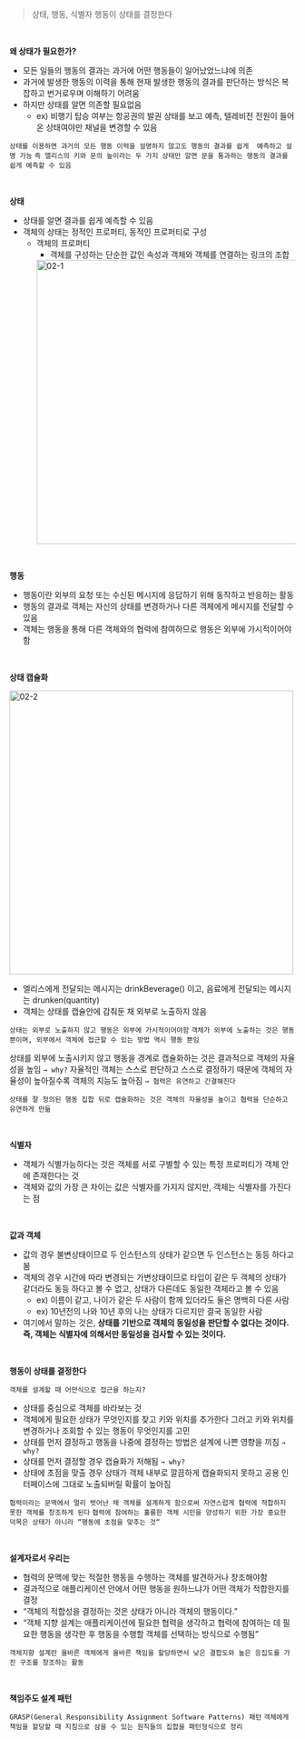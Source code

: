 > 상태, 행동, 식별자
> 행동이 상태를 결정한다

<br/>

**왜 상태가 필요한가?**

- 모든 일들의 행동의 결과는 과거에 어떤 행동들이 일어났었느냐에 의존
- 과거에 발생한 행동의 이력을 통해 현재 발생한 행동의 결과를 판단하는 방식은 복잡하고 번거로우며 이해하기 어려움
- 하지만 상태를 알면 의존할 필요없음
    - ex) 비행기 탑승 여부는 항공권의 발권 상태를 보고 예측, 텔레비전 전원이 들어온 상태여야만 채널을 변경할 수 있음

`상태를 이용하면 과거의 모든 행동 이력을 설명하지 않고도 행동의 결과를 쉽게  예측하고 설명 가능`
`즉 앨리스의 키와 문의 높이라는 두 가지 상태만 알면 문을 통과하는 행동의 결과를 쉽게 예측할 수 있음`

<br/>

**상태**

- 상태를 알면 결과를 쉽게 예측할 수 있음
- 객체의 상태는 정적인 프로퍼티, 동적인 프로퍼티로 구성
    - 객체의 프로퍼티
        - 객체를 구성하는 단순한 값인 속성과 객체와 객체를 연결하는 링크의 조합
        <img width="500" alt="02-1" src="https://github.com/ciocio97/Today_I_Learned/assets/80025242/bbfee3d7-6c46-46a8-ac56-3aa69743dec1">

<br/>

**행동**

- 행동이란 외부의 요청 또는 수신된 메시지에 응답하기 위해 동작하고 반응하는 활동
- 행동의 결과로 객체는 자신의 상태를 변경하거나 다른 객체에게 메시지를 전달할 수 있음
- 객체는 행동을 통해 다른 객체와의 협력에 참여하므로 행동은 외부에 가시적이어야 함

<br/>

**상태 캡슐화**

<img width="500" alt="02-2" src="https://github.com/ciocio97/Today_I_Learned/assets/80025242/7d5762ab-502f-45ab-9fc6-c845e7cb8d69">

- 엘리스에게 전달되는 메시지는 drinkBeverage() 이고, 음료에게 전달되는 메시지는 drunken(quantity)
- 객체는 상태를 캡슐안에 감춰둔 채 외부로 노출하지 않음

`상태는 외부로 노출하지 않고 행동은 외부에 가시적이어야함`
`객체가 외부에 노출하는 것은 행동뿐이며, 외부에서 객체에 접근할 수 있는 방법 역시 행동 뿐임`

상태를 외부에 노출시키지 않고 행동을 경계로 캡슐화하는 것은 결과적으로 객체의 자율성을 높임 `→ why?`
자율적인 객체는 스스로 판단하고 스스로 결정하기 때문에 객체의 자율성이 높아질수록 객체의 지능도 높아짐 `→ 협력은 유연하고 간결해진다`

`상태를 잘 정의된 행동 집합 뒤로 캡슐화하는 것은 객체의 자율성을 높이고 협력을 단순하고 유연하게 만듦`

<br/>

**식별자**

- 객체가 식별가능하다는 것은 객체를 서로 구별할 수 있는 특정 프로퍼티가 객체 안에 존재한다는 것
- 객체와 값의 가장 큰 차이는 값은 식별자를 가지지 않지만, 객체는 식별자를 가진다는 점

<br/>

**값과 객체**

- 값의 경우 불변상태이므로 두 인스턴스의 상태가 같으면 두 인스턴스는 동등 하다고 봄
- 객체의 경우 시간에 따라 변경되는 가변상태이므로 타입이 같은 두 객체의 상태가 같더라도 동등 하다고 볼 수 없고, 상태가 다른데도 동일한 객체라고 볼 수 있음
    - ex) 이름이 같고, 나이가 같은 두 사람이 함께 있더라도 둘은 명백히 다른 사람
    - ex) 10년전의 나와 10년 후의 나는 상태가 다르지만 결국 동일한 사람
- 여기에서 말하는 것은, **상태를 기반으로 객체의 동일성을 판단할 수 없다는 것이다. 즉, 객체는 식별자에 의해서만 동일성을 검사할 수 있는 것이다.**

<br/>

**행동이 상태를 결정한다**

`객체를 설계할 때 어떤식으로 접근을 하는지?`

- 상태를 중심으로 객체를 바라보는 것
- 객체에게 필요한 상태가 무엇인지를 찾고 키와 위치를 추가한다 그러고 키와 위치를 변경하거나 조회할 수 있는 행동이 무엇인지를 고민
- 상태를 먼저 결정하고 행동을 나중에 결정하는 방법은 설계에 나쁜 영향을 끼침 `→ why?`
- 상태를 먼저 결정할 경우 캡슐화가 저해됨 `→ why?`
- 상태에 초점을 맞출 경우 상태가 객체 내부로 깔끔하게 캡슐화되지 못하고 공용 인터페이스에 그대로 노출되버릴 확률이 높아짐

`협력이라는 문맥에서 멀리 벗어난 채 객체를 설계하게 함으로써 자연스럽게 협력에 적합하지 못한 객체를 창조하게 된다`
`협력에 참여하는 훌륭한 객체 시민을 양성하기 위한 가장 중요한 덕목은 상태가 아니라 “행동에 초점을 맞추는 것“`

<br/>

**설계자로서 우리는**

- 협력의 문맥에 맞는 적절한 행동을 수행하는 객체를 발견하거나 창조해야함
- 결과적으로 애플리케이션 안에서 어떤 행동을 원하느냐가 어떤 객체가 적합한지를 결정
- “객체의 적합성을 결정하는 것은 상태가 아니라 객체의 행동이다.”
- “객체 지향 설계는 애플리케이션에 필요한 협력을 생각하고 협력에 참여하는 데 필요한 행동을 생각한 후 행동을 수행할 객체를 선택하는 방식으로 수행됨”

`객체지향 설계란 올바른 객체에게 올바른 책임을 할당하면서 낮은 결합도와 높은 응집도를 가진 구조를 창조하는 활동`

<br/>

**책임주도 설계 패턴**

`GRASP(General Responsibility Assignment Software Patterns) 패턴`
`객체에게 책임을 할당할 때 지침으로 삼을 수 있는 원칙들의 집합을 패턴형식으로 정리`